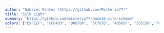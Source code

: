 ```yaml
---
author: "Gabriel Fontes (https://github.com/Misterio77)"
title: "Silk Light"
summary: "https://github.com/misterio77/base16-silk-scheme"
colors: ["E9F1EF", "CCD4D3", "90B7B6", "5C787B", "4B5B5F", "385156", "0e3c46", "D2FAFF", "CF432E", "D27F46", "CFAD25", "6CA38C", "329CA2", "39AAC9", "6E6582", "865369"]
---
```

